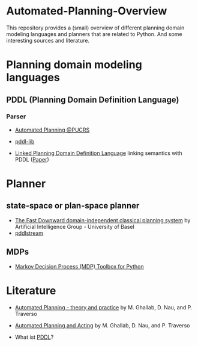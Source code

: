 # Automated-Planning-Overview
This repository provides a (small) overview of different planning domain modeling languages and planners that are related to Python.
And some interesting sources and literature.

# Planning domain modeling languages
## PDDL (Planning Domain Definition Language)
### Parser
- [Automated Planning @PUCRS](https://github.com/pucrs-automated-planning/pddl-parser)

- [pddl-lib](https://pypi.org/project/pddlpy/)
- [Linked Planning Domain Definition Language](https://github.com/IBM/PDDLS) linking semantics with PDDL ([Paper](https://arxiv.org/pdf/1912.07834.pdf))

# Planner
## state-space or plan-space planner
- [The Fast Downward domain-independent classical planning system](https://github.com/aibasel/downward) by Artificial Intelligence Group - University of Basel
- [pddlstream](https://github.com/caelan/pddlstream)

## MDPs
- [Markov Decision Process (MDP) Toolbox for Python](https://github.com/sawcordwell/pymdptoolbox)

# Literature

- [Automated Planning - theory and practice](http://projects.laas.fr/planning/aptp/index.html) by M. Ghallab, D. Nau, and P. Traverso
- [Automated Planning and Acting](http://projects.laas.fr/planning/) by M. Ghallab, D. Nau, and P. Traverso

- What ist [PDDL](http://users.cecs.anu.edu.au/~patrik/pddlman/writing.html)?

